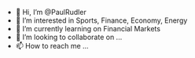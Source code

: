 - 👋 Hi, I’m @PaulRudler
- 👀 I’m interested in Sports, Finance, Economy, Energy
- 🌱 I’m currently learning on Financial Markets
- 💞️ I’m looking to collaborate on ...
- 📫 How to reach me ...

<!---
PaulRudler/PaulRudler is a ✨ special ✨ repository because its `README.md` (this file) appears on your GitHub profile.
You can click the Preview link to take a look at your changes.
--->
